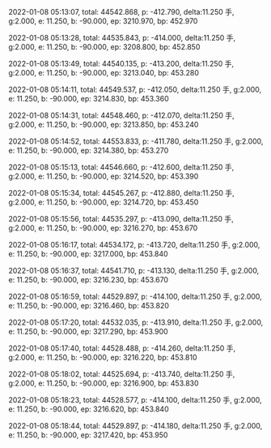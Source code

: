 2022-01-08 05:13:07, total: 44542.868, p: -412.790, delta:11.250 手, g:2.000, e: 11.250, b: -90.000, ep: 3210.970, bp: 452.970

2022-01-08 05:13:28, total: 44535.843, p: -414.000, delta:11.250 手, g:2.000, e: 11.250, b: -90.000, ep: 3208.800, bp: 452.850

2022-01-08 05:13:49, total: 44540.135, p: -413.200, delta:11.250 手, g:2.000, e: 11.250, b: -90.000, ep: 3213.040, bp: 453.280

2022-01-08 05:14:11, total: 44549.537, p: -412.050, delta:11.250 手, g:2.000, e: 11.250, b: -90.000, ep: 3214.830, bp: 453.360

2022-01-08 05:14:31, total: 44548.460, p: -412.070, delta:11.250 手, g:2.000, e: 11.250, b: -90.000, ep: 3213.850, bp: 453.240

2022-01-08 05:14:52, total: 44553.833, p: -411.780, delta:11.250 手, g:2.000, e: 11.250, b: -90.000, ep: 3214.380, bp: 453.270

2022-01-08 05:15:13, total: 44546.660, p: -412.600, delta:11.250 手, g:2.000, e: 11.250, b: -90.000, ep: 3214.520, bp: 453.390

2022-01-08 05:15:34, total: 44545.267, p: -412.880, delta:11.250 手, g:2.000, e: 11.250, b: -90.000, ep: 3214.720, bp: 453.450

2022-01-08 05:15:56, total: 44535.297, p: -413.090, delta:11.250 手, g:2.000, e: 11.250, b: -90.000, ep: 3216.270, bp: 453.670

2022-01-08 05:16:17, total: 44534.172, p: -413.720, delta:11.250 手, g:2.000, e: 11.250, b: -90.000, ep: 3217.000, bp: 453.840

2022-01-08 05:16:37, total: 44541.710, p: -413.130, delta:11.250 手, g:2.000, e: 11.250, b: -90.000, ep: 3216.230, bp: 453.670

2022-01-08 05:16:59, total: 44529.897, p: -414.100, delta:11.250 手, g:2.000, e: 11.250, b: -90.000, ep: 3216.460, bp: 453.820

2022-01-08 05:17:20, total: 44532.035, p: -413.910, delta:11.250 手, g:2.000, e: 11.250, b: -90.000, ep: 3217.290, bp: 453.900

2022-01-08 05:17:40, total: 44528.488, p: -414.260, delta:11.250 手, g:2.000, e: 11.250, b: -90.000, ep: 3216.220, bp: 453.810

2022-01-08 05:18:02, total: 44525.694, p: -413.740, delta:11.250 手, g:2.000, e: 11.250, b: -90.000, ep: 3216.900, bp: 453.830

2022-01-08 05:18:23, total: 44528.577, p: -414.100, delta:11.250 手, g:2.000, e: 11.250, b: -90.000, ep: 3216.620, bp: 453.840

2022-01-08 05:18:44, total: 44529.897, p: -414.180, delta:11.250 手, g:2.000, e: 11.250, b: -90.000, ep: 3217.420, bp: 453.950
